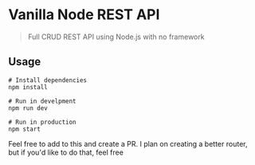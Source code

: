 # Vanilla Node REST API

> Full CRUD REST API using Node.js with no framework

## Usage

```
# Install dependencies
npm install

# Run in develpment
npm run dev

# Run in production
npm start
```

Feel free to add to this and create a PR. I plan on creating a better router, but if you'd like to do that, feel free

